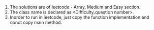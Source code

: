 1. The solutions are of leetcode - Array, Medium and Easy section.
2. The class name is declared as <Difficulty_question number>.
3. Inorder to run in leetcode, just copy the function implementation and donot copy main method.